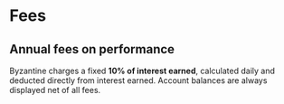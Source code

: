 # Fees

## Annual fees on performance

Byzantine charges a fixed **10% of interest earned**, calculated daily and deducted directly from interest earned. Account balances are always displayed net of all fees.
